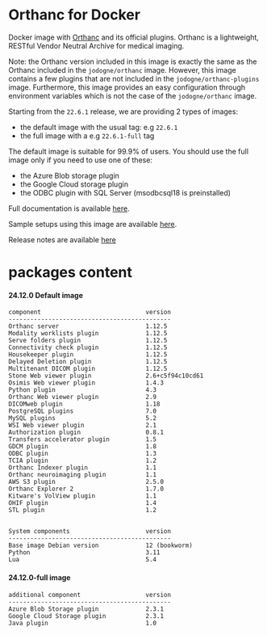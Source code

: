 # Orthanc for Docker
Docker image with [Orthanc](https://www.orthanc-server.com/) and its official plugins. Orthanc is a lightweight, RESTful Vendor Neutral Archive for medical imaging.

Note: the Orthanc version included in this image is exactly the same as the Orthanc included in the `jodogne/orthanc` image.  However,
this image contains a few plugins that are not included in the `jodogne/orthanc-plugins` image.  Furthermore,
this image provides an easy configuration through environment variables which is not the case of the `jodogne/orthanc` image.

Starting from the `22.6.1` release, we are providing 2 types of images:
  - the default image with the usual tag: e.g `22.6.1`
  - the full image with a e.g `22.6.1-full` tag

The default image is suitable for 99.9% of users.
You should use the full image only if you need to use one of these:
  - the Azure Blob storage plugin
  - the Google Cloud storage plugin
  - the ODBC plugin with SQL Server (msodbcsql18 is preinstalled)

Full documentation is available [here](https://book.orthanc-server.com/users/docker-orthancteam.html).

Sample setups using this image are available [here](https://github.com/orthanc-server/orthanc-setup-samples/).

Release notes are available [here](https://github.com/orthanc-server/orthanc-builder/blob/master/release-notes-docker-images.md)


# packages content

#### 24.12.0 Default image
```
component                             version
---------------------------------------------
Orthanc server                        1.12.5
Modality worklists plugin             1.12.5
Serve folders plugin                  1.12.5
Connectivity check plugin             1.12.5
Housekeeper plugin                    1.12.5
Delayed Deletion plugin               1.12.5
Multitenant DICOM plugin              1.12.5
Stone Web viewer plugin               2.6+c5f94c10cd61
Osimis Web viewer plugin              1.4.3
Python plugin                         4.3
Orthanc Web viewer plugin             2.9
DICOMweb plugin                       1.18
PostgreSQL plugins                    7.0
MySQL plugins                         5.2
WSI Web viewer plugin                 2.1
Authorization plugin                  0.8.1
Transfers accelerator plugin          1.5
GDCM plugin                           1.8
ODBC plugin                           1.3
TCIA plugin                           1.2
Orthanc Indexer plugin                1.1
Orthanc neuroimaging plugin           1.1
AWS S3 plugin                         2.5.0
Orthanc Explorer 2                    1.7.0
Kitware's VolView plugin              1.1
OHIF plugin                           1.4
STL plugin                            1.2


System components                     version
---------------------------------------------
Base image Debian version             12 (bookworm)
Python                                3.11
Lua                                   5.4

```

#### 24.12.0-full image
```
additional component                  version
---------------------------------------------
Azure Blob Storage plugin             2.3.1
Google Cloud Storage plugin           2.3.1
Java plugin                           1.0
````
